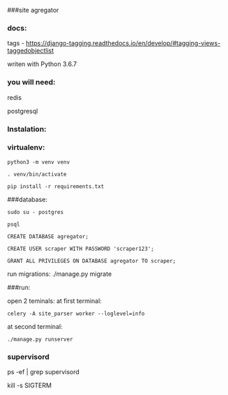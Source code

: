 ###site agregator

### docs:

tags - https://django-tagging.readthedocs.io/en/develop/#tagging-views-taggedobjectlist

writen with Python 3.6.7

### you will need:

redis

postgresql

### Instalation:

### virtualenv:

`python3 -m venv venv`

`. venv/bin/activate`

`pip install -r requirements.txt`

###database:

`sudo su - postgres`

`psql`

`CREATE DATABASE agregator;`

`CREATE USER scraper WITH PASSWORD 'scraper123';`

`GRANT ALL PRIVILEGES ON DATABASE agregator TO scraper;`

run migrations: ./manage.py migrate

###run:

open 2 teminals: at first terminal:
 
 `celery -A site_parser worker --loglevel=info` 
 
at second terminal: 

`./manage.py runserver`

### supervisord

ps -ef | grep supervisord

kill -s SIGTERM <num>